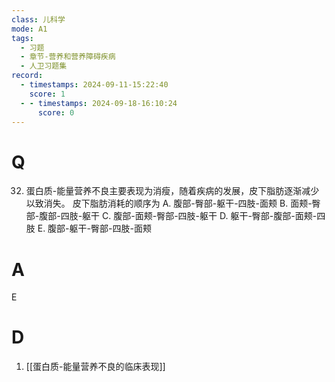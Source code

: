 ```yaml
---
class: 儿科学
mode: A1
tags:
  - 习题
  - 章节-营养和营养障碍疾病
  - 人卫习题集
record:
  - timestamps: 2024-09-11-15:22:40
    score: 1
  - - timestamps: 2024-09-18-16:10:24
      score: 0
---
```


# Q

32. 蛋白质-能量营养不良主要表现为消瘦，随着疾病的发展，皮下脂肪逐渐减少以致消失。
皮下脂肪消耗的顺序为
A. 腹部-臀部-躯干-四肢-面颊
B. 面颊-臀部-腹部-四肢-躯干
C. 腹部-面颊-臀部-四肢-躯干
D. 躯干-臀部-腹部-面颊-四肢
E. 腹部-躯干-臀部-四肢-面颊
# A
E
# D
1. [[蛋白质-能量营养不良的临床表现]]